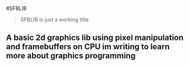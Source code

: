 #SFBLIB
>SFBLIB is just a working title

## A basic 2d graphics lib using pixel manipulation and framebuffers on CPU im writing to learn more about graphics programming

